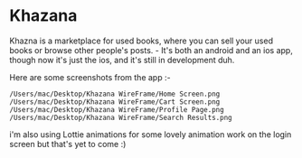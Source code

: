 # Khazana
Khazna is a marketplace for used books, where you can sell your used books or browse other people's posts.
    - It's both an android and an ios app, though now it's just the ios, and it's still in development duh.
    
Here are some screenshots from the app :-
    
    /Users/mac/Desktop/Khazana WireFrame/Home Screen.png
    /Users/mac/Desktop/Khazana WireFrame/Cart Screen.png
    /Users/mac/Desktop/Khazana WireFrame/Profile Page.png
    /Users/mac/Desktop/Khazana WireFrame/Search Results.png
    
    
i'm also using Lottie animations for some lovely animation work on the login screen but that's yet to come :)
